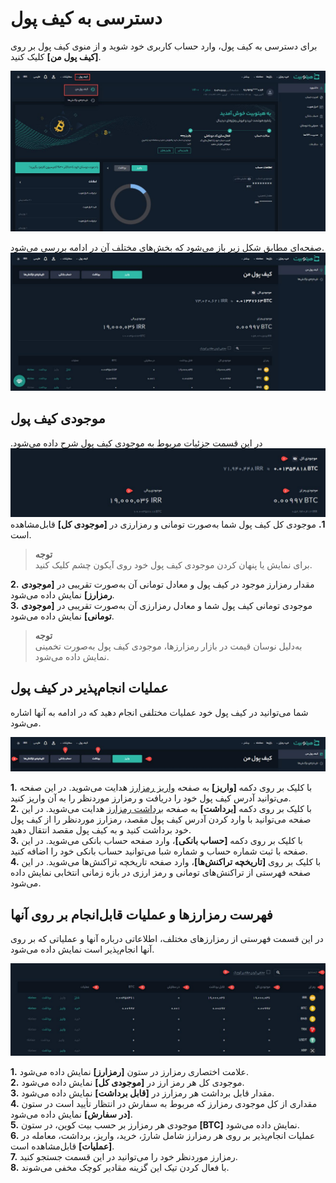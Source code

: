 # دسترسی به کیف پول
 برای دسترسی به کیف پول، وارد حساب کاربری خود شوید و از منوی کیف پول بر روی **[کیف پول من]** کلیک کنید.

![دسترسی به کیف پول](./Images/wallet-menu.jpg)

   صفحه‌ای مطابق شکل زیر باز می‌شود که بخش‌های مختلف آن در ادامه بررسی می‌شود.
![کیف پول من](./Images/my-wallet.jpg)

## موجودی کیف پول
در این قسمت جزئیات مربوط به موجودی کیف 
پول  شرح داده می‌شود.
![موجودی کیف پول](./Images/wallet-balance.jpg)
**1.**   موجودی کل کیف پول شما به‌صورت تومانی و رمزارزی در **[موجودی کل]** قابل‌مشاهده است.<br> 
>**توجه**<br>
برای نمایش یا پنهان کردن موجودی کیف پول خود روی آیکون چشم کلیک کنید.<br>

**2.** مقدار رمزارز موجود در کیف پول و معادل تومانی آن به‌صورت تقریبی در **[موجودی رمزارز]** نمایش داده می‌شود. <br>
**3.**  موجودی تومانی کیف پول شما و معادل رمزارزی آن به‌صورت  تقریبی در  **[موجودی تومانی]** نمایش داده می‌شود.<br> 
>**توجه**<br>
به‌دلیل نوسان قیمت‌ در بازار رمزارزها، موجودی کیف پول به‌صورت تخمینی نمایش داده می‌شود.

## عملیات انجام‌پذیر در کیف پول
شما می‌توانید در کیف پول خود عملیات مختلفی انجام دهید که در ادامه به آنها اشاره می‌شود.

![عملیات قابل‌انجام در کیف پول](./Images/wallet-operation.jpg)

 **1.** با کلیک بر روی دکمه  **[واریز]** به صفحه [واریز رمزارز](https://github.com/HitoBitCo/FAQDocs/blob/main/DepositWithdrawal/DepositCryptoCurrencyGuide.md) هدایت می‌شوید. در این صفحه می‌توانید آدرس کیف پول خود را دریافت و رمزارز موردنظر را به آن واریز کنید.<br>
 **2.** با کلیک بر روی دکمه **[برداشت]** به صفحه [برداشت رمزارز](https://github.com/HitoBitCo/FAQDocs/blob/main/DepositWithdrawal/WithdrawCryptoCurrencyGuide.md) هدایت می‌شوید. در این صفحه می‌توانید با وارد کردن آدرس کیف پول مقصد، رمزارز موردنظر را از کیف پول خود برداشت کنید و به کیف پول مقصد انتقال دهید.<br> 
**3.** با کلیک بر روی دکمه **[حساب بانکی]**،  وارد صفحه حساب بانکی می‌شوید. در این صفحه با ثبت شماره حساب و شماره شبا می‌توانید حساب بانکی خود را اضافه کنید.<br>
**4.** با کلیک بر روی **[تاریخچه تراکنش‌ها]**، وارد صفحه تاریخچه تراکنش‌ها می‌شوید. در این صفحه فهرستی از تراکنش‌های تومانی و رمز ارزی در بازه زمانی انتخابی نمایش داده می‌شود.<br>
## فهرست رمزارزها و عملیات قابل‌انجام بر روی آنها
 در این قسمت فهرستی از رمزارزهای مختلف، اطلاعاتی درباره آنها و عملیاتی که بر روی آنها انجام‌پذیر است نمایش داده می‌شود.

![موجودی رمزارزها و عملیات آنها ](./Images/crypto-list-and-operations.jpg)

**1.** علامت اختصاری رمزارز در ستون **[رمزارز]** نمایش داده می‌شود.<br>
**2.**  موجودی کل هر رمز ارز در **[موجودی کل]** نمایش داده می‌شود.<br>
**3.**   مقدار قابل برداشت هر رمزارز در  **[قابل برداشت]** نمایش داده می‌شود.<br>
**4.** مقداری از کل موجودی رمزارز که مربوط به سفارش در انتظار تأیید است در ستون **[در سفارش]** نمایش داده می‌شود.<br>
**5.**  موجودی هر رمزارز بر حسب بیت کوین، در ستون **[BTC]** نمایش داده می‌شود.<br>
**6.**  عملیات انجام‌پذیر بر روی هر رمزارز شامل شارژ، خريد، واريز، برداشت، معامله در **[عملیات]** قابل‌مشاهده است.<br>
**7.** رمزارز موردنظر خود را می‌توانید در این قسمت جستجو کنید.<br>
**8.**  با فعال کردن تیک این گزینه مقادیر کوچک مخفی می‌شوند.


